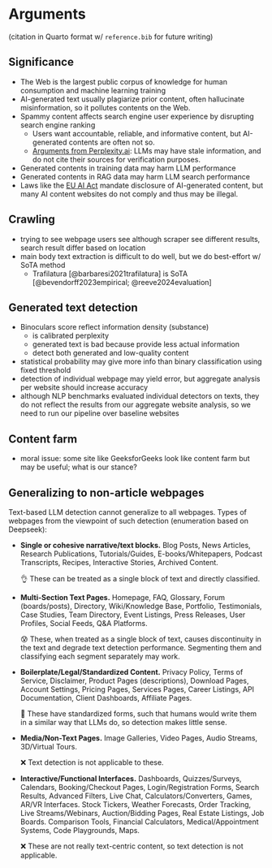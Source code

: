 # Arguments

(citation in Quarto format w/ `reference.bib` for future writing)

## Significance

- The Web is the largest public corpus of knowledge for human consumption and
    machine learning training
- AI-generated text usually plagiarize prior content,
    often hallucinate misinformation, so it pollutes contents on the Web.
- Spammy content affects search engine user experience by
    disrupting search engine ranking
    - Users want accountable, reliable, and informative content, but
        AI-generated contents are often not so.
    - [Arguments from
        Perplexity.ai](https://www.perplexity.ai/hub/faq/how-does-perplexity-work):
        LLMs may have stale information, and do not cite their sources for
        verification purposes.
- Generated contents in training data may harm LLM performance
- Generated contents in RAG data may harm LLM search performance
- Laws like the [EU AI
    Act](https://www.europarl.europa.eu/topics/en/article/20230601STO93804/eu-ai-act-first-regulation-on-artificial-intelligence)
    mandate disclosure of AI-generated content, but
    many AI content websites do not comply and thus may be illegal.

## Crawling

- trying to see webpage users see although scraper see different results,
    search result differ based on location
- main body text extraction is difficult to do well, but
    we do best-effort w/ SoTA method
    - Trafilatura [@barbaresi2021trafilatura]
        is SoTA [@bevendorff2023empirical; @reeve2024evaluation]

## Generated text detection

- Binoculars score reflect information density (substance)
    - is calibrated perplexity
    - generated text is bad because provide less actual information
    - detect both generated and low-quality content
- statistical probability may give more info than
    binary classification using fixed threshold
- detection of individual webpage may yield error, but
    aggregate analysis per website should increase accuracy
- although NLP benchmarks evaluated individual detectors on texts,
    they do not reflect the results from our aggregate website analysis, so
    we need to run our pipeline over baseline websites

## Content farm

- moral issue: some site like GeeksforGeeks look like content farm but
    may be useful; what is our stance?

## Generalizing to non-article webpages

Text-based LLM detection cannot generalize to all webpages.
Types of webpages from the viewpoint of such detection (enumeration based on
Deepseek):

- **Single or cohesive narrative/text blocks.** Blog Posts, News Articles,
    Research Publications, Tutorials/Guides, E-books/Whitepapers,
    Podcast Transcripts, Recipes, Interactive Stories, Archived Content.

    👌 These can be treated as a single block of text and directly classified.

- **Multi-Section Text Pages.** Homepage, FAQ, Glossary,
    Forum (boards/posts), Directory, Wiki/Knowledge Base, Portfolio,
    Testimonials, Case Studies, Team Directory, Event Listings, Press Releases,
    User Profiles, Social Feeds, Q&A Platforms.

    😰 These, when treated as a single block of text, causes discontinuity in
    the text and degrade text detection performance.
    Segmenting them and classifying each segment separately may work.

- **Boilerplate/Legal/Standardized Content.** Privacy Policy, Terms of
    Service, Disclaimer, Product Pages (descriptions), Download Pages,
    Account Settings, Pricing Pages, Services Pages, Career Listings,
    API Documentation, Client Dashboards, Affiliate Pages.

    🤷 These have standardized forms, such that humans would write them in
    a similar way that LLMs do, so detection makes little sense.

- **Media/Non-Text Pages.** Image Galleries, Video Pages, Audio Streams,
    3D/Virtual Tours.

    ❌ Text detection is not applicable to these.

- **Interactive/Functional Interfaces.** Dashboards, Quizzes/Surveys,
    Calendars, Booking/Checkout Pages, Login/Registration Forms,
    Search Results, Advanced Filters, Live Chat, Calculators/Converters, Games,
    AR/VR Interfaces.
    Stock Tickers, Weather Forecasts, Order Tracking, Live Streams/Webinars,
    Auction/Bidding Pages, Real Estate Listings, Job Boards.
    Comparison Tools, Financial Calculators, Medical/Appointment Systems,
    Code Playgrounds, Maps.

    ❌ These are not really text-centric content, so
    text detection is not applicable.
